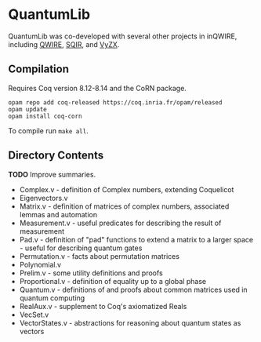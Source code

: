 # QuantumLib

QuantumLib was co-developed with several other projects in inQWIRE, including [QWIRE](https://github.com/inQWIRE/QWIRE), [SQIR](https://github.com/inQWIRE/SQIR), and [VyZX](https://github.com/inQWIRE/VyZX).

## Compilation

Requires Coq version 8.12-8.14 and the CoRN package.

```
opam repo add coq-released https://coq.inria.fr/opam/released
opam update
opam install coq-corn
```

To compile run `make all`.

## Directory Contents

**TODO** Improve summaries.
* Complex.v - definition of Complex numbers, extending Coquelicot
* Eigenvectors.v
* Matrix.v - definition of matrices of complex numbers, associated lemmas and automation
* Measurement.v - useful predicates for describing the result of measurement
* Pad.v - definition of "pad" functions to extend a matrix to a larger space - useful for describing quantum gates
* Permutation.v - facts about permutation matrices
* Polynomial.v
* Prelim.v - some utility definitions and proofs
* Proportional.v - definition of equality up to a global phase
* Quantum.v - definitions of and proofs about common matrices used in quantum computing
* RealAux.v - supplement to Coq's axiomatized Reals
* VecSet.v
* VectorStates.v - abstractions for reasoning about quantum states as vectors